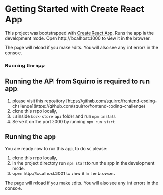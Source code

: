 # Getting Started with Create React App

This project was bootstrapped with [Create React App](https://github.com/facebook/create-react-app).
Runs the app in the development mode.
Open http://localhost:3000 to view it in the browser.

The page will reload if you make edits.
You will also see any lint errors in the console.


### Running the app

## Running the API from Squirro is required to run app: 
1. please visit this repository [https://github.com/squirro/frontend-coding-challenge](https://github.com/squirro/frontend-coding-challenge)
2. clone this repo locally, 
3. `cd` inside `book-store-api` folder and run `npm install`
4. Serve it on the port 3000 by running `npm run start`

## Running the app 
You are ready now to run this app, to do so please:
1. clone this repo locally, 
2. in the project directory run `npm start`to run the app in the development mode. 
3. open http://localhost:3001 to view it in the browser.

The page will reload if you make edits.
You will also see any lint errors in the console.
